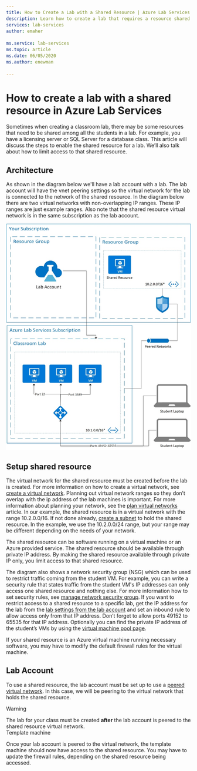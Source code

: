 ```yaml
---
title: How to Create a Lab with a Shared Resource | Azure Lab Services
description: Learn how to create a lab that requires a resource shared among the students.  
services: lab-services
author: emaher

ms.service: lab-services
ms.topic: article
ms.date: 06/05/2020
ms.author: enewman

---
```


# How to create a lab with a shared resource in Azure Lab Services

Sometimes when creating a classroom lab, there may be some resources that need to be shared among all the students in a lab.  For example, you have a licensing server or SQL Server for a database class.  This article will discuss the steps to enable the shared resource for a lab.  We’ll also talk about how to limit access to that shared resource.

## Architecture

As shown in the diagram below we'll have a lab account with a lab.  The lab account will have the vnet peering settings so the virtual network for the lab is connected to the network of the shared resource.  In the diagram below there are two virtual networks with non-overlapping IP ranges.  These IP ranges are just example ranges.  Also note that the shared resource virtual network is in the same subscription as the lab account.

![Lab Services with shared resource architecture](../media/how-to-create-a-lab-with-shared-resource/shared-resource-architecture.png)

## Setup shared resource

The virtual network for the shared resource must be created before the lab is created.  For more information on how to create a virtual network, see [create a virtual network](../../virtual-network/quick-create-portal.md).  Planning out virtual network ranges so they don’t overlap with the ip address of the lab machines is important.  For more information about planning your network, see the [plan virtual networks](../../virtual-network/virtual-network-vnet-plan-design-arm.md) article. In our example, the shared resource is in a virtual network with the range 10.2.0.0/16.  If not done already, [create a subnet](../../virtual-network/virtual-network-manage-subnet.md#add-a-subnet) to hold the shared resource.  In the example, we use the 10.2.0.0/24 range, but your range may be different depending on the needs of your network.

The shared resource can be software running on a virtual machine or an Azure provided service. The shared resource should be available through private IP address.  By making the shared resource available through private IP only, you limit access to that shared resource.

The diagram also shows a network security group (NSG) which can be used to restrict traffic coming from the student VM.  For example, you can write a security rule that states traffic from the student VM's IP addresses can only access one shared resource and nothing else.  For more information how to set security rules, see [manage network security group](../../virtual-network/manage-network-security-group.md#work-with-security-rules). If you want to restrict access to a shared resource to a specific lab, get the IP address for the lab from the [lab settings from the lab account](manage-labs.md#view-labs-in-a-lab-account) and set an inbound rule to allow access only from that IP address.  Don’t forget to allow ports 49152 to 65535 for that IP address.  Optionally you can find the private IP address of the student’s VMs by using the [virtual machine pool page](how-to-set-virtual-machine-passwords.md).

If your shared resource is an Azure virtual machine running necessary software, you may have to modify the default firewall rules for the virtual machine.

## Lab Account

To use a shared resource, the lab account must be set up to use a [peered virtual network](how-to-connect-peer-virtual-network.md).  In this case, we will be peering to the virtual network that holds the shared resource.

>[!WARNING]
>The lab for your class must be created **after** the lab account is peered to the shared resource virtual network.  
Template machine

Once your lab account is peered to the virtual network, the template machine should now have access to the shared resource.  You may have to update the firewall rules, depending on the shared resource being accessed.
